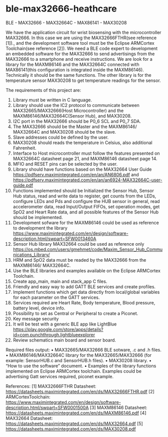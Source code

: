 # ble-max32666-heathcare
BLE - MAX32666 - MAX32664C - MAX86141 - MAX30208

We have the application circuit for wrist biosensing with the microcontroller MAX32666. In this case we are using the MAX32666FTHR(see reference [1])., and the development software tool must be the Eclipse ARMCortex Toolchain(see reference [2]).
We need a BLE code expert to development an embedded software for the MAX32666 to send advertisings from the MAX32666 to a smartphone and receive instructions.
We are look for a library for the MAXM86146 and the MAX32664C connected with MAX86141(this configuration is integrated inside the MAXM86146). Technically it should be the same functions.
The other library is for the temperature sensor MAX30208 to get temperature readings for the sensor.

The requirements of this project are:
1) Library must be written in C language.
2) Library should use the IC2 protocol to communicate between MAX32665/MAX32666(Host Microcontroller) and the MAXM86146/MAX32664C(Sensor Hub), and MAX30208.
3) I2C port in the MAX32666 should be P0_6 SCL and P0_7 SDA.
4) The MAX32666 should be the Master and the MAXM86146/ MAX32664C and MAX30208 should be the slave.
5) Slave addresses could be defined by the user.
6) MAX30208 should reads the temperature in Celsius, also additional Fahrenheit.
7) Interface to Host microcontroller must follow the features presented on MAX32664C datasheet page 21, and MAXM86146 datasheet page 14.
8) MFIO and RESET pins can be selected by the user.
9) Library should have functions based on the MAX32664 User Guide https://pdfserv.maximintegrated.com/en/an/AN6806.pdf and https://pdfserv.maximintegrated.com/en/an/an6924-MAX32664C-user-guide.pdf
10) Functions implemented should be Initialized the Sensor Hub, Sensor Hub status, read and write data to register, get counts from the LEDs, configure LEDs and Pds and configure the HUB sensor in general, read accelerometer data, read Input/Output FIFOs, set operation modes, get SpO2 and Heart Rate data, and all possible features of the Sensor Hub should be implemented.
11) Development sofware for the MAXM86146 could be used as reference to development the library https://www.maximintegrated.com/en/design/software-description.html/swpart=SFW0013460A
12) Sensor Hub library MAX32664 could be used as reference only https://os.mbed.com/users/gmehmet/code/Maxim_Sensor_Hub_Communications_Library/
13) HRM and SpO2 data must be readed by the MAX32666 from the MAXM86146/ MAX32664C.
14) Use the BLE libraries and examples available on the Eclipse ARMCortex Toolchain.
15) Create app_main, main and stack_app C files.
16) Friendly and easy way to add GATT BLE services and create profiles.
17) Implement functions which get data directly from local/global variables for each parameter on the GATT services.
18) Services required are Heart Rate, Body temperature, Blood pressure, battery level, device info.
19) Possibility to set as Central or Peripheral to create a Piconet.
20) Key message security
21) It will be test with a generic BLE app like LightBlue
https://play.google.com/store/apps/details?id=com.punchthrough.lightblueexplorer
22) Review schematics main board and sensor board.

Required files output:
• MAX32665/MAX32666 BLE sotware, .c and .h files.
• MAXM86146/MAX32664C library for the MAX32665/MAX32666 (for example: SensorHUB.c and SensorHUB.h files).
• MAX30208 library.
• “How to use the software” document.
• Examples of the library functions implemented on Eclipse ARMCortex toolchain. Examples could be advertising Gatt services required, piconet example.

References:
[1] MAX32666FTHR Datasheet: https://datasheets.maximintegrated.com/en/ds/MAX32666FTHR.pdf
[2] ARMCortexToolchain: https://www.maximintegrated.com/en/design/software-description.html/swpart=SFW0001500A
[3] MAXM86146 Datasheet: https://datasheets.maximintegrated.com/en/ds/MAXM86146.pdf
[4] MAX32664 Datasheet: https://datasheets.maximintegrated.com/en/ds/MAX32664.pdf
[5] https://datasheets.maximintegrated.com/en/ds/MAX30208.pdf
